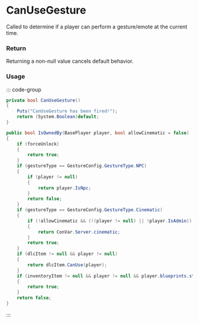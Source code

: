 # CanUseGesture
<Badge type="info" text="Player"/><Badge type="danger" text="Carbon Compatible"/><Badge type="warning" text="Oxide Compatible"/>
Called to determine if a player can perform a gesture/emote at the current time.

### Return
Returning a non-null value cancels default behavior.

### Usage
::: code-group
```csharp [Example]
private bool CanUseGesture()
{
	Puts("CanUseGesture has been fired!");
	return (System.Boolean)default;
}
```
```csharp [Source — Assembly-CSharp @ GestureConfig]
public bool IsOwnedBy(BasePlayer player, bool allowCinematic = false)
{
	if (forceUnlock)
	{
		return true;
	}
	if (gestureType == GestureConfig.GestureType.NPC)
	{
		if (player != null)
		{
			return player.IsNpc;
		}
		return false;
	}
	if (gestureType == GestureConfig.GestureType.Cinematic)
	{
		if (!allowCinematic && (!(player != null) || !player.IsAdmin))
		{
			return ConVar.Server.cinematic;
		}
		return true;
	}
	if (dlcItem != null && player != null)
	{
		return dlcItem.CanUse(player);
	}
	if (inventoryItem != null && player != null && player.blueprints.steamInventory.HasItem(inventoryItem.id))
	{
		return true;
	}
	return false;
}

```
:::
